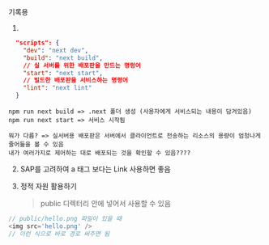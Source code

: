 기록용

1.

```json
  "scripts": {
    "dev": "next dev",
    "build": "next build",
    // 실 서버를 위한 배포판을 만드는 명렁어
    "start": "next start",
    // 빌드한 배포판을 서비스하는 명령어
    "lint": "next lint"
  }
```

```
npm run next build => .next 폴더 생성 (사용자에게 서비스되는 내용이 담겨있음)
npm run next start => 서비스 시작됨

뭐가 다름? => 실서버용 배포판은 서버에서 클라이언트로 전송하는 리소스의 용량이 엄청나게 줄어듦을 볼 수 있음
내가 여러가지로 제어하는 대로 배포되는 것을 확인할 수 있음????
```

2. SAP를 고려하여 a 태그 보다는 Link 사용하면 좋음

3. 정적 자원 활용하기
   > public 디렉터리 안에 넣어서 사용할 수 있음

```js
// public/hello.png 파일이 있을 때
<img src='hello.png' />
// 이런 식으로 바로 경로 써주면 됨
```

